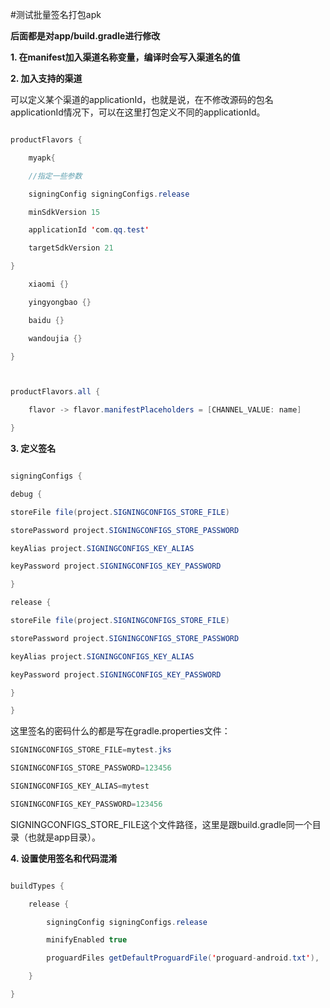 #测试批量签名打包apk

**后面都是对app/build.gradle进行修改**

**1. 在manifest加入渠道名称变量，编译时会写入渠道名的值**

<meta-data android:value="${CHANNEL_VALUE}" android:name="CHANNEL"/>



**2. 加入支持的渠道**

可以定义某个渠道的applicationId，也就是说，在不修改源码的包名applicationId情况下，可以在这里打包定义不同的applicationId。


```java

productFlavors {

    myapk{

    //指定一些参数

    signingConfig signingConfigs.release

    minSdkVersion 15

    applicationId 'com.qq.test'

    targetSdkVersion 21

}

    xiaomi {}

    yingyongbao {}

    baidu {}

    wandoujia {}

}



productFlavors.all {

    flavor -> flavor.manifestPlaceholders = [CHANNEL_VALUE: name]

}

```


**3. 定义签名**

```java

signingConfigs {

debug {

storeFile file(project.SIGNINGCONFIGS_STORE_FILE)

storePassword project.SIGNINGCONFIGS_STORE_PASSWORD

keyAlias project.SIGNINGCONFIGS_KEY_ALIAS

keyPassword project.SIGNINGCONFIGS_KEY_PASSWORD

}

release {

storeFile file(project.SIGNINGCONFIGS_STORE_FILE)

storePassword project.SIGNINGCONFIGS_STORE_PASSWORD

keyAlias project.SIGNINGCONFIGS_KEY_ALIAS

keyPassword project.SIGNINGCONFIGS_KEY_PASSWORD

}

}
```

这里签名的密码什么的都是写在gradle.properties文件：

```java
SIGNINGCONFIGS_STORE_FILE=mytest.jks

SIGNINGCONFIGS_STORE_PASSWORD=123456

SIGNINGCONFIGS_KEY_ALIAS=mytest

SIGNINGCONFIGS_KEY_PASSWORD=123456

```

SIGNINGCONFIGS_STORE_FILE这个文件路径，这里是跟build.gradle同一个目录（也就是app目录）。


**4. 设置使用签名和代码混淆**

```java

buildTypes {

    release {

        signingConfig signingConfigs.release

        minifyEnabled true

        proguardFiles getDefaultProguardFile('proguard-android.txt'), 'proguard-rules.pro'

    }

}

```





